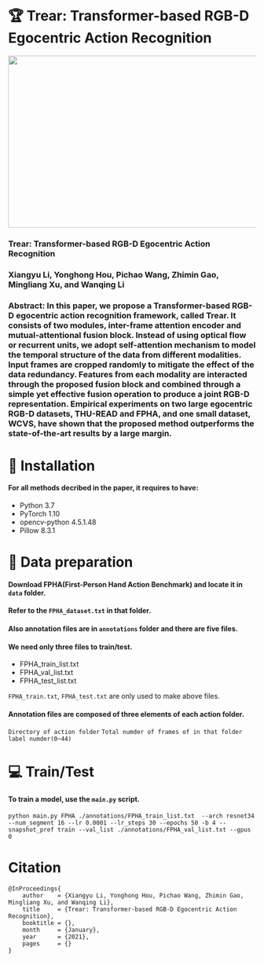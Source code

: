 # 🏆 Trear: Transformer-based RGB-D Egocentric Action Recognition

<img src="https://user-images.githubusercontent.com/87626122/217718225-9222f201-0f80-4458-8867-43d3deb0f5ae.png" width="1000" height="350">

### Trear: Transformer-based RGB-D Egocentric Action Recognition
### Xiangyu Li, Yonghong Hou, Pichao Wang, Zhimin Gao, Mingliang Xu, and Wanqing Li
### Abstract: In this paper, we propose a Transformer-based RGB-D egocentric action recognition framework, called Trear. It consists of two modules, inter-frame attention encoder and mutual-attentional fusion block. Instead of using optical flow or recurrent units, we adopt self-attention mechanism to model the temporal structure of the data from different modalities. Input frames are cropped randomly to mitigate the effect of the data redundancy. Features from each modality are interacted through the proposed fusion block and combined through a simple yet effective fusion operation to produce a joint RGB-D representation. Empirical experiments on two large egocentric RGB-D datasets, THU-READ and FPHA, and one small dataset, WCVS, have shown that the proposed method outperforms the state-of-the-art results by a large margin.

# 📝 Installation
#### For all methods decribed in the paper, it requires to have:
* Python 3.7
* PyTorch 1.10
* opencv-python 4.5.1.48
* Pillow 8.3.1

# 🔔  Data preparation
#### Download FPHA(First-Person Hand Action Benchmark) and locate it in `data` folder.
#### Refer to the `FPHA_dataset.txt` in that folder.
#### Also annotation files are in `annotations` folder and there are five files.
#### We need only three files to train/test.
* FPHA_train_list.txt
* FPHA_val_list.txt
* FPHA_test_list.txt

`FPHA_train.txt`, `FPHA_test.txt` are only used to make above files.

#### Annotation files are composed of three elements of each action folder.

`Directory of action folder` `Total numder of frames of in that folder` `label numder(0~44)`

# 💻  Train/Test
#### To train a model, use the `main.py` script.

```
python main.py FPHA ./annotations/FPHA_train_list.txt  --arch resnet34 --num_segment 16 --lr 0.0001 --lr_steps 30 --epochs 50 -b 4 --snapshot_pref train --val_list ./annotations/FPHA_val_list.txt --gpus 0
```

# Citation
```
@InProceedings{
    author    = {Xiangyu Li, Yonghong Hou, Pichao Wang, Zhimin Gao, Mingliang Xu, and Wanqing Li},
    title     = {Trear: Transformer-based RGB-D Egocentric Action Recognition},
    booktitle = {},
    month     = {January},
    year      = {2021},
    pages     = {}
}
```


